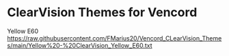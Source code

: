 # ClearVision Themes for Vencord
Yellow E60
https://raw.githubusercontent.com/FMarius20/Vencord_CLearVision_Themes/main/Yellow%20-%20ClearVision_Yellow_E60.txt
